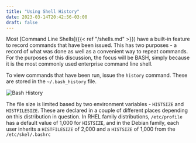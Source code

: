 ```yaml
---
title: "Using Shell History"
date: 2023-03-14T20:42:56-03:00
draft: false 
---
```


Most [Command Line Shells]({{< ref "/shells.md" >}}) have a built-in feature to record commands that have been issued.  This has two purposes - a record of what was done as well as a convenient way to repeat commands.  For the purposes of this discussion, the focus will be BASH, simply because it is the most commonly used enterprise command line shell.

To view commands that have been run, issue the `history` command.  These are stored in the `~/.bash_history` file.  

![Bash History](https://learn-enterprise-linux/images/bashHistory.png)

The file size is limited based by two environment variables - `HISTSIZE` and `HISTFILESIZE`.  These are declared in a couple of different places depending on this distribution in question.  In RHEL family distributions, `/etc/profile` has a default value of 1,000 for `HISTSIZE`, and in the Debian family, each user inherits a `HISTFILESIZE` of 2,000 and a `HISTSIZE` of 1,000 from the `/etc/skel/.bashrc`
